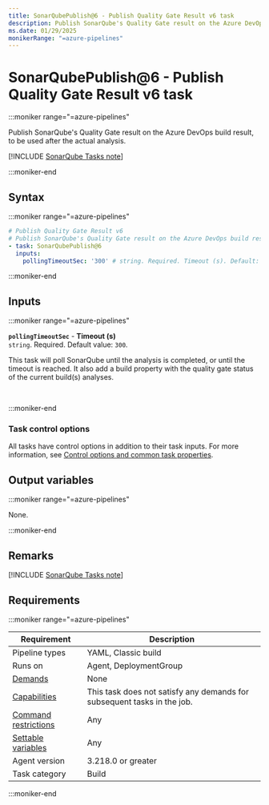 ```yaml
---
title: SonarQubePublish@6 - Publish Quality Gate Result v6 task
description: Publish SonarQube's Quality Gate result on the Azure DevOps build result, to be used after the actual analysis (task version 6).
ms.date: 01/29/2025
monikerRange: "=azure-pipelines"
---
```


# SonarQubePublish@6 - Publish Quality Gate Result v6 task

<!-- :::description::: -->
:::moniker range="=azure-pipelines"

<!-- :::editable-content name="description"::: -->
Publish SonarQube's Quality Gate result on the Azure DevOps build result, to be used after the actual analysis.

[!INCLUDE [SonarQube Tasks note](includes/sonar-qube-tasks-note.md)]
<!-- :::editable-content-end::: -->

<!-- This task is deprecated. -->

:::moniker-end
<!-- :::description-end::: -->

<!-- :::syntax::: -->
## Syntax

:::moniker range="=azure-pipelines"

```yaml
# Publish Quality Gate Result v6
# Publish SonarQube's Quality Gate result on the Azure DevOps build result, to be used after the actual analysis.
- task: SonarQubePublish@6
  inputs:
    pollingTimeoutSec: '300' # string. Required. Timeout (s). Default: 300.
```

:::moniker-end
<!-- :::syntax-end::: -->

<!-- :::inputs::: -->
## Inputs

<!-- :::item name="pollingTimeoutSec"::: -->
:::moniker range="=azure-pipelines"

**`pollingTimeoutSec`** - **Timeout (s)**<br>
`string`. Required. Default value: `300`.<br>
<!-- :::editable-content name="helpMarkDown"::: -->
This task will poll SonarQube until the analysis is completed, or until the timeout is reached. It also add a build property with the quality gate status of the current build(s) analyses.
<!-- :::editable-content-end::: -->
<br>

:::moniker-end
<!-- :::item-end::: -->

### Task control options

All tasks have control options in addition to their task inputs. For more information, see [Control options and common task properties](/azure/devops/pipelines/yaml-schema/steps-task#common-task-properties).
<!-- :::inputs-end::: -->

<!-- :::outputVariables::: -->
## Output variables

:::moniker range="=azure-pipelines"

None.

:::moniker-end
<!-- :::outputVariables-end::: -->

<!-- :::remarks::: -->
<!-- :::editable-content name="remarks"::: -->
## Remarks

[!INCLUDE [SonarQube Tasks note](includes/sonar-qube-tasks-note.md)]
<!-- :::editable-content-end::: -->
<!-- :::remarks-end::: -->

<!-- :::examples::: -->
<!-- :::editable-content name="examples"::: -->
<!-- :::editable-content-end::: -->
<!-- :::examples-end::: -->

<!-- :::properties::: -->
## Requirements

:::moniker range="=azure-pipelines"

| Requirement | Description |
|-------------|-------------|
| Pipeline types | YAML, Classic build |
| Runs on | Agent, DeploymentGroup |
| [Demands](/azure/devops/pipelines/process/demands) | None |
| [Capabilities](/azure/devops/pipelines/agents/agents#capabilities) | This task does not satisfy any demands for subsequent tasks in the job. |
| [Command restrictions](/azure/devops/pipelines/security/templates#agent-logging-command-restrictions) | Any |
| [Settable variables](/azure/devops/pipelines/security/templates#agent-logging-command-restrictions) | Any |
| Agent version |  3.218.0 or greater |
| Task category | Build |

:::moniker-end
<!-- :::properties-end::: -->

<!-- :::see-also::: -->
<!-- :::editable-content name="seeAlso"::: -->
<!-- :::editable-content-end::: -->
<!-- :::see-also-end::: -->